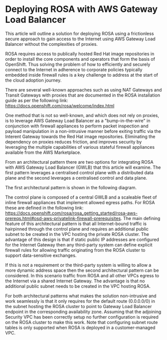 # Deploying ROSA with AWS Gateway Load Balancer

This article will outline a solution for deploying ROSA using a frictionless secure approach to gain access to the Internet using AWS Gateway Load Balancer without the complexities of proxies.

ROSA requires access to publically hosted Red Hat image repositories in order to install the core components and operators that form the basis of OpenShift. Thus solving the problem of how to efficiently and securely connect to the Internet in adherence to corporate policies typically embedded inside firewall rules is a key challenge to address at the start of the cloud adoption journey.

There are several well-known approaches such as using NAT Gateways and Transit Gateways with proxies that are documented in the ROSA installation guide as per the following link: https://docs.openshift.com/rosa/welcome/index.html

One method that is not so well-known, and which does not rely on proxies, is to leverage AWS Gateway Load Balancer as a "bump-in-the-wire" in conjunction with firewall appliances to perform packet inspection and payload manipulation in a non-intrusive manner before exiting traffic via the Interent Gateway towards the Red Hat image repositories. Eliminating the dependency on proxies reduces friction, and improves security by leveraging the multiple capabilities of various stateful firewall appliances available from the AWS Marketplace.

From an architectural pattern there are two options for integrating ROSA with AWS Gateway Load Balancer (GWLB) that this article will examine. The first pattern leverages a centralised control plane with a distributed data plane and the second leverages a centralised control and data plane.

The first architectural pattern is shown in the following diagram.

The control plane is composed of a central GWLB and a scaleable fleet of inline firewall appliances that implement allowed egress paths. For ROSA these are defined in the following link: https://docs.openshift.com/rosa/rosa_getting_started/rosa-aws-prereqs.html#osd-aws-privatelink-firewall-prerequisites. The main defining feature of this architectural pattern is that all Internet-bound traffic is hairpinned through the control plane and requires an additional public subnet to be created in the VPC hosting the private ROSA cluster. The advantage of this design is that if static public IP addresses are configured for the Internet Gateway then any third-party system can define explicit firewall rules for allowing traffic originating from the ROSA cluster to support data-sensitive exchanges.

If this is not a requirement or the third-party system is willing to allow a more dynamic address space then the second architectural pattern can be considered. In this scenario traffic from ROSA and all other VPCs egress to the Internet via a shared Internet Gateway. The advantage is that no additional public subnet needs to be created in the VPC hosting ROSA.

For both architectural patterns what makes the solution non-intrusive and work seamlessly is that it only requires for the default route (0.0.0.0/0) in the subnet hosting the ROSA cluster to point to Gateway Load Balancer endpoint in the corresponding availability zone. Assuming that the adjoining Security VPC has been correctly setup no further configuration is required on the ROSA cluster to make this work. Note that configuring subnet route tables is only supported when ROSA is deployed in a customer-managed VPC.






